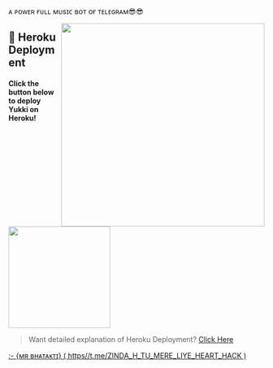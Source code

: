 ᴀ ᴘᴏᴡᴇʀ ғᴜʟʟ  ᴍᴜsɪᴄ ʙᴏᴛ ᴏғ ᴛᴇʟᴇɢʀᴀᴍ😎😎

<img src="https://telegra.ph/file/489701c1943b78779a0d8.jpg" align="right" width="400" height="400"/>



## 🚀 Heroku Deployment

<h4>Click the button below to deploy Yukki on Heroku!</h4>    
<a href="https://yukki.tech/deploy/"><img src="https://img.shields.io/badge/Deploy%20To%20Heroku-blueviolet?style=for-the-badge&logo=heroku" width="200""/></a>

> Want detailed explanation of Heroku Deployment? [Click Here](https://github.com/Bhataktiop/atmaop.git)

<a href ="ᴄʀᴇᴀᴛᴇʀ">:- {ᴍʀ ʙʜᴀᴛᴀᴋᴛɪ} ( https//t.me/ZINDA_H_TU_MERE_LIYE_HEART_HACK )




